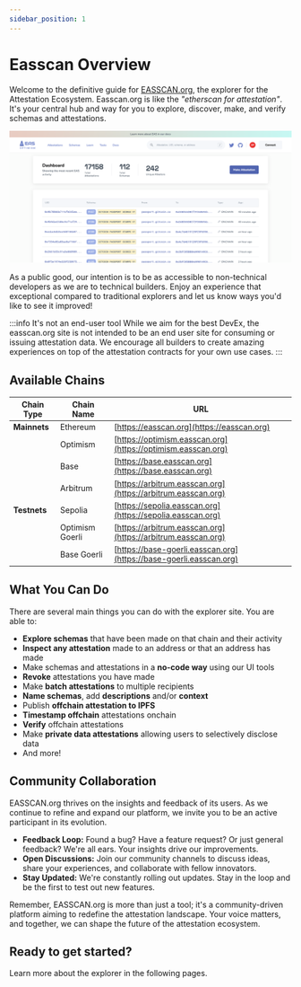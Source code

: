 ```yaml
---
sidebar_position: 1
---
```


# Easscan Overview
Welcome to the definitive guide for [EASSCAN.org](https://easscan.org), the explorer for the Attestation Ecosystem. Easscan.org is like the *"etherscan for attestation"*. It's your central hub and way for you to explore, discover, make, and verify schemas and attestations. 

![Easscan.org](./img/explorer-landing.png)

As a public good, our intention is to be as accessible to non-technical developers as we are to technical builders. Enjoy an experience that exceptional compared to traditional explorers and let us know ways you'd like to see it improved!

:::info It's not an end-user tool
While we aim for the best DevEx, the easscan.org site is not intended to be an end user site for consuming or issuing attestation data. We encourage all builders to create amazing experiences on top of the attestation contracts for your own use cases.
:::

## Available Chains

| **Chain Type** | **Chain Name**      | **URL**                          |
|----------------|---------------------|----------------------------------|
| **Mainnets**   | Ethereum             | [https://easscan.org](https://easscan.org)             |
|                | Optimism            | [https://optimism.easscan.org](https://optimism.easscan.org)   |
|                | Base                | [https://base.easscan.org](https://base.easscan.org)         |
|                | Arbitrum            | [https://arbitrum.easscan.org](https://arbitrum.easscan.org)   |
| **Testnets**   | Sepolia             | [https://sepolia.easscan.org](https://sepolia.easscan.org)     |
|                | Optimism Goerli     | [https://arbitrum.easscan.org](https://arbitrum.easscan.org)   |
|                | Base Goerli         | [https://base-goerli.easscan.org](https://base-goerli.easscan.org) |


## What You Can Do
There are several main things you can do with the explorer site. You are able to:
- **Explore schemas** that have been made on that chain and their activity
- **Inspect any attestation** made to an address or that an address has made
- Make schemas and attestations in a **no-code way** using our UI tools
- **Revoke** attestations you have made
- Make **batch attestations** to multiple recipients
- **Name schemas**, add **descriptions** and/or **context**
- Publish **offchain attestation to IPFS**
- **Timestamp offchain** attestations onchain
- **Verify** offchain attestations
- Make **private data attestations** allowing users to selectively disclose data
- And more!

## Community Collaboration
EASSCAN.org thrives on the insights and feedback of its users. As we continue to refine and expand our platform, we invite you to be an active participant in its evolution.

- **Feedback Loop:** Found a bug? Have a feature request? Or just general feedback? We're all ears. Your insights drive our improvements.
- **Open Discussions:** Join our community channels to discuss ideas, share your experiences, and collaborate with fellow innovators.
- **Stay Updated:** We're constantly rolling out updates. Stay in the loop and be the first to test out new features.

Remember, EASSCAN.org is more than just a tool; it's a community-driven platform aiming to redefine the attestation landscape. Your voice matters, and together, we can shape the future of the attestation ecosystem.


## Ready to get started?
Learn more about the explorer in the following pages.


